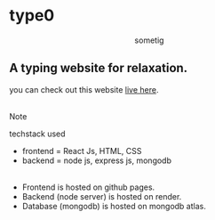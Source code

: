 # type0

<center>sometig</center>

## A typing website for relaxation.

you can check out this website [live here](https://heal333.github.io/type0/).
<br/>
<br/>

> [!NOTE]
> techstack used

- frontend = React Js, HTML, CSS
- backend = node js, express js, mongodb
  <br/>
  <br/>

* Frontend is hosted on github pages.
* Backend (node server) is hosted on render.
* Database (mongodb) is hosted on mongodb atlas.
